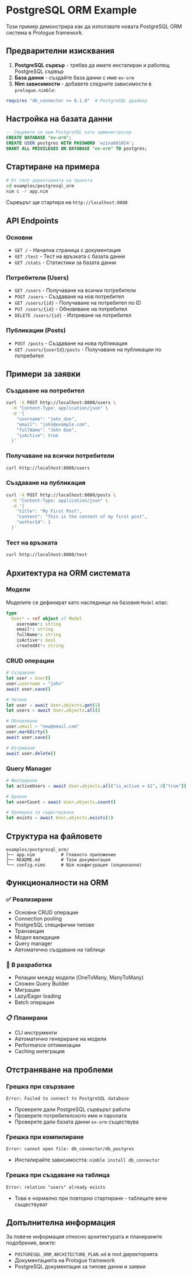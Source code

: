 # PostgreSQL ORM Example

Този пример демонстрира как да използвате новата PostgreSQL ORM система в Prologue framework.

## Предварителни изисквания

1. **PostgreSQL сървър** - трябва да имате инсталиран и работещ PostgreSQL сървър
2. **База данни** - създайте база данни с име `ex-orm`
3. **Nim зависимости** - добавете следните зависимости в `prologue.nimble`:

```nim
requires "db_connector >= 0.1.0"  # PostgreSQL драйвер
```

## Настройка на базата данни

```sql
-- Свържете се към PostgreSQL като администратор
CREATE DATABASE "ex-orm";
CREATE USER postgres WITH PASSWORD 'azina681024';
GRANT ALL PRIVILEGES ON DATABASE "ex-orm" TO postgres;
```

## Стартиране на примера

```bash
# От root директорията на проекта
cd examples/postgresql_orm
nim c -r app.nim
```

Сървърът ще стартира на `http://localhost:8080`

## API Endpoints

### Основни
- `GET /` - Начална страница с документация
- `GET /test` - Тест на връзката с базата данни
- `GET /stats` - Статистики за базата данни

### Потребители (Users)
- `GET /users` - Получаване на всички потребители
- `POST /users` - Създаване на нов потребител
- `GET /users/{id}` - Получаване на потребител по ID
- `PUT /users/{id}` - Обновяване на потребител
- `DELETE /users/{id}` - Изтриване на потребител

### Публикации (Posts)
- `POST /posts` - Създаване на нова публикация
- `GET /users/{userId}/posts` - Получаване на публикации по потребител

## Примери за заявки

### Създаване на потребител
```bash
curl -X POST http://localhost:8080/users \
  -H "Content-Type: application/json" \
  -d '{
    "username": "john_doe",
    "email": "john@example.com",
    "fullName": "John Doe",
    "isActive": true
  }'
```

### Получаване на всички потребители
```bash
curl http://localhost:8080/users
```

### Създаване на публикация
```bash
curl -X POST http://localhost:8080/posts \
  -H "Content-Type: application/json" \
  -d '{
    "title": "My First Post",
    "content": "This is the content of my first post",
    "authorId": 1
  }'
```

### Тест на връзката
```bash
curl http://localhost:8080/test
```

## Архитектура на ORM системата

### Модели
Моделите се дефинират като наследници на базовия `Model` клас:

```nim
type
  User* = ref object of Model
    username*: string
    email*: string
    fullName*: string
    isActive*: bool
    createdAt*: string
```

### CRUD операции
```nim
# Създаване
let user = User()
user.username = "john"
await user.save()

# Четене
let user = await User.objects.get(1)
let users = await User.objects.all()

# Обновяване
user.email = "new@email.com"
user.markDirty()
await user.save()

# Изтриване
await user.delete()
```

### Query Manager
```nim
# Филтриране
let activeUsers = await User.objects.all("is_active = $1", @["true"])

# Броене
let userCount = await User.objects.count()

# Проверка за съществуване
let exists = await User.objects.exists(1)
```

## Структура на файловете

```
examples/postgresql_orm/
├── app.nim          # Главното приложение
├── README.md        # Тази документация
└── config.nims      # Nim конфигурация (опционално)
```

## Функционалности на ORM

### ✅ Реализирани
- Основни CRUD операции
- Connection pooling
- PostgreSQL специфични типове
- Транзакции
- Модел валидация
- Query manager
- Автоматично създаване на таблици

### 🚧 В разработка
- Релации между модели (OneToMany, ManyToMany)
- Сложен Query Builder
- Миграции
- Lazy/Eager loading
- Batch операции

### 📋 Планирани
- CLI инструменти
- Автоматично генериране на модели
- Performance оптимизации
- Caching интеграция

## Отстраняване на проблеми

### Грешка при свързване
```
Error: Failed to connect to PostgreSQL database
```
- Проверете дали PostgreSQL сървърът работи
- Проверете потребителското име и паролата
- Проверете дали базата данни `ex-orm` съществува

### Грешка при компилиране
```
Error: cannot open file: db_connector/db_postgres
```
- Инсталирайте зависимостта: `nimble install db_connector`

### Грешка при създаване на таблица
```
Error: relation "users" already exists
```
- Това е нормално при повторно стартиране - таблиците вече съществуват

## Допълнителна информация

За повече информация относно архитектурата и планираните подобрения, вижте:
- `POSTGRESQL_ORM_ARCHITECTURE_PLAN.md` в root директорията
- Документацията на Prologue framework
- PostgreSQL документация за типове данни и заявки